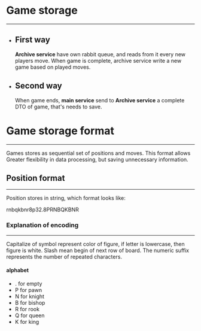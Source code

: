 # Game storage

---

- ## First way

    <b>Archive service</b> have own rabbit queue, and reads from it every new players move.
When game is complete, archive service write a new game based on played moves.


- ## Second way

    When game ends, <b>main service</b> send to <b>Archive service</b> a complete DTO of game, that's needs to save.


# Game storage format

---

Games stores as sequential set of positions and moves. This format allows
Greater flexibility in data processing, but saving unnecessary information.

## Position format

---

Position stores in string, which format looks like:
    <p> rnbqkbnr8p32.8PRNBQKBNR

### Explanation of encoding

---
Capitalize of symbol represent color of figure, if letter is lowercase, then figure is white.
Slash mean begin of next row of board. The numeric suffix represents the number of repeated characters.

#### alphabet

- . for empty
- P for pawn
- N for knight
- B for bishop
- R for rook
- Q for queen
- K for king
